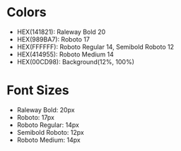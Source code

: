 # Colors

- HEX(141821): Raleway Bold 20
- HEX(989BA7): Roboto 17
- HEX(FFFFFF): Roboto Regular 14, Semibold Roboto 12
- HEX(414955): Roboto Medium 14
- HEX(00CD98): Background(12%, 100%)

# Font Sizes

- Raleway Bold: 20px
- Roboto: 17px
- Roboto Regular: 14px
- Semibold Roboto: 12px
- Roboto Medium: 14px
